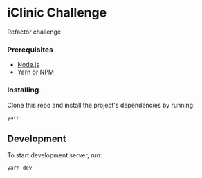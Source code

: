 # iClinic Challenge
Refactor challenge

### Prerequisites
- [Node.js](https://nodejs.org/)
- [Yarn or NPM](https://yarnpkg.com/pt-BR/)

### Installing

Clone this repo and install the project's dependencies by running:

```
yarn
```

## Development

To start development server, run:

```
yarn dev
```
